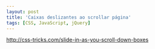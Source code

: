 ```yaml
---
layout: post
title: 'Caixas deslizantes ao scrollar página'
tags: [CSS, JavaScript, jQuery]
---
```


<http://css-tricks.com/slide-in-as-you-scroll-down-boxes>
